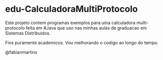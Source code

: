 # edu-CalculadoraMultiProtocolo
Este projeto contem programas exemplos para uma calculadora multi-protocolo 
feita em #Java que uso nas minhas aulas de graduacao em Sistemas Distribuidos.


Fins puramente academicos. Vou melhorando o codigo ao longo do tempo.

@fabianmartins
